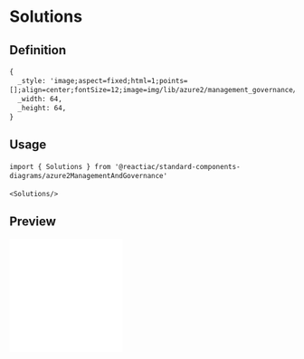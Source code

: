 # Solutions

## Definition

```
{
  _style: 'image;aspect=fixed;html=1;points=[];align=center;fontSize=12;image=img/lib/azure2/management_governance/solutions.svg;strokeColor=none;',
  _width: 64,
  _height: 64,
}
```

## Usage

```
import { Solutions } from '@reactiac/standard-components-diagrams/azure2ManagementAndGovernance'

<Solutions/>
```

## Preview

<img src="./solutions.png" width="200"/>

